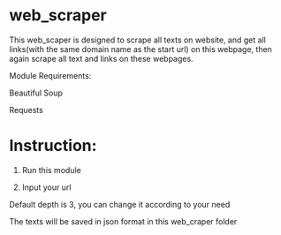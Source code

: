 # web_scraper
This web_scaper is designed to scrape all texts on website, and get all links(with the same domain name as the start url) on this webpage, then again scrape all text and links on these webpages.

Module Requirements:

Beautiful Soup

Requests

# Instruction:

1. Run this module

2. Input your url

Default depth is 3, you can change it according to your need

The texts will be saved in json format in this web_craper folder
